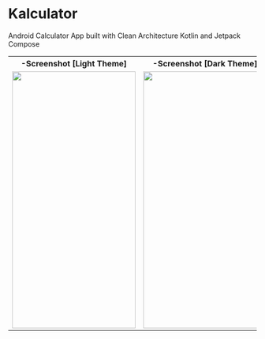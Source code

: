 # Kalculator
Android Calculator App built with Clean Architecture Kotlin and Jetpack Compose

<table>
<tr>
  <th>-Screenshot [Light Theme]</th>
  <th>-Screenshot [Dark Theme]</th>
 </tr>
  <tr>
    <td><img src="https://user-images.githubusercontent.com/44189905/209805484-17e6720d-4c34-4f81-88f0-22a7482c6c49.png" width="250" height="520"></td>
    <td><img src="https://user-images.githubusercontent.com/44189905/209805705-2376e79e-fa44-4fdc-b317-ab0cf4e8be9f.png" width="250" height="520"></td>
  </tr>
</table>


